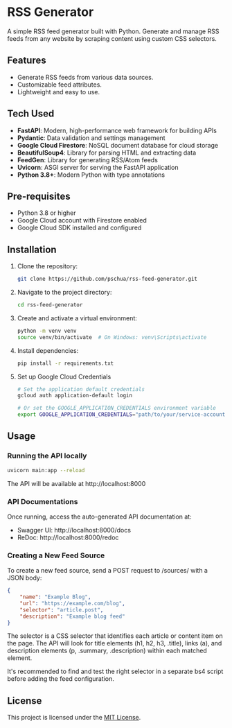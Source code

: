 # RSS Generator

A simple RSS feed generator built with Python. Generate and manage RSS feeds from any website by scraping content using custom CSS selectors.

## Features

- Generate RSS feeds from various data sources.
- Customizable feed attributes.
- Lightweight and easy to use.

## Tech Used
- **FastAPI**: Modern, high-performance web framework for building APIs
- **Pydantic**: Data validation and settings management
- **Google Cloud Firestore**: NoSQL document database for cloud storage
- **BeautifulSoup4**: Library for parsing HTML and extracting data
- **FeedGen**: Library for generating RSS/Atom feeds
- **Uvicorn**: ASGI server for serving the FastAPI application
- **Python 3.8+**: Modern Python with type annotations

## Pre-requisites
- Python 3.8 or higher
- Google Cloud account with Firestore enabled
- Google Cloud SDK installed and configured

## Installation

1. Clone the repository:
    ```bash
    git clone https://github.com/pschua/rss-feed-generator.git
    ```
2. Navigate to the project directory:
    ```bash
    cd rss-feed-generator
    ```
3. Create and activate a virtual environment:
    ```bash
    python -m venv venv
    source venv/bin/activate  # On Windows: venv\Scripts\activate
    ```
4. Install dependencies:
    ```bash
    pip install -r requirements.txt
    ```
5. Set up Google Cloud Credentials
    ```bash
    # Set the application default credentials
    gcloud auth application-default login

    # Or set the GOOGLE_APPLICATION_CREDENTIALS environment variable
    export GOOGLE_APPLICATION_CREDENTIALS="path/to/your/service-account-key.json"
    ``` 

## Usage

### Running the API locally
```bash
uvicorn main:app --reload
```
The API will be available at http://localhost:8000

### API Documentations
Once running, access the auto-generated API documentation at:

- Swagger UI: http://localhost:8000/docs
- ReDoc: http://localhost:8000/redoc


### Creating a New Feed Source
To create a new feed source, send a POST request to /sources/ with a JSON body:
```json
{
    "name": "Example Blog",
    "url": "https://example.com/blog",
    "selector": "article.post",
    "description": "Example blog feed"
}
```

The selector is a CSS selector that identifies each article or content item on the page. The API will look for title elements (h1, h2, h3, .title), links (a), and description elements (p, .summary, .description) within each matched element.

It's recommended to find and test the right selector in a separate bs4 script before adding the feed configuration.

## License

This project is licensed under the [MIT License](LICENSE).